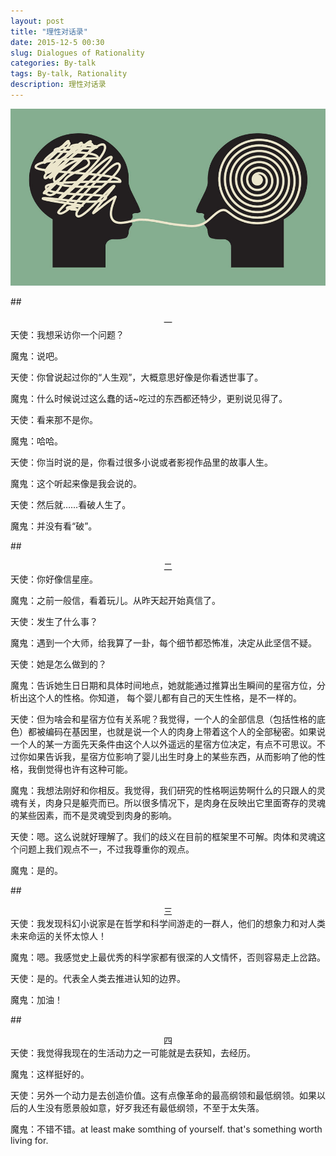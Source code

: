 ```yaml
---
layout: post
title: "理性对话录"
date: 2015-12-5 00:30
slug: Dialogues of Rationality
categories: By-talk
tags: By-talk, Rationality
description: 理性对话录
---
```


![理性对话录](/images/dialogues_of_rationality.jpg)

##<center>一</center>
天使：我想采访你一个问题？

魔鬼：说吧。

天使：你曾说起过你的“人生观”，大概意思好像是你看透世事了。

魔鬼：什么时候说过这么蠢的话~吃过的东西都还特少，更别说见得了。

天使：看来那不是你。

魔鬼：哈哈。

天使：你当时说的是，你看过很多小说或者影视作品里的故事人生。

魔鬼：这个听起来像是我会说的。

天使：然后就……看破人生了。

魔鬼：并没有看“破”。

##<center>二</center>
天使：你好像信星座。

魔鬼：之前一般信，看着玩儿。从昨天起开始真信了。

天使：发生了什么事？

魔鬼：遇到一个大师，给我算了一卦，每个细节都恐怖准，决定从此坚信不疑。

天使：她是怎么做到的？

魔鬼：告诉她生日日期和具体时间地点，她就能通过推算出生瞬间的星宿方位，分析出这个人的性格。你知道，
每个婴儿都有自己的天生性格，是不一样的。

天使：但为啥会和星宿方位有关系呢？我觉得，一个人的全部信息（包括性格的底色）都被编码在基因里，也就是说一个人的肉身上带着这个人的全部秘密。如果说一个人的某一方面先天条件由这个人以外遥远的星宿方位决定，有点不可思议。不过你如果告诉我，星宿方位影响了婴儿出生时身上的某些东西，从而影响了他的性格，我倒觉得也许有这种可能。

魔鬼：我想法刚好和你相反。我觉得，我们研究的性格啊运势啊什么的只跟人的灵魂有关，肉身只是躯壳而已。所以很多情况下，是肉身在反映出它里面寄存的灵魂的某些因素，而不是灵魂受到肉身的影响。

天使：嗯。这么说就好理解了。我们的歧义在目前的框架里不可解。肉体和灵魂这个问题上我们观点不一，不过我尊重你的观点。

魔鬼：是的。

##<center>三</center>
天使：我发现科幻小说家是在哲学和科学间游走的一群人，他们的想象力和对人类未来命运的关怀太惊人！

魔鬼：嗯。我感觉史上最优秀的科学家都有很深的人文情怀，否则容易走上岔路。

天使：是的。代表全人类去推进认知的边界。

魔鬼：加油！

##<center>四</center>
天使：我觉得我现在的生活动力之一可能就是去获知，去经历。

魔鬼：这样挺好的。

天使：另外一个动力是去创造价值。这有点像革命的最高纲领和最低纲领。如果以后的人生没有愿景般如意，好歹我还有最低纲领，不至于太失落。

魔鬼：不错不错。at least make somthing of yourself. that's something worth living for.
